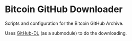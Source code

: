 # Bitcoin GitHub Downloader

Scripts and configuration for the Bitcoin GitHub Archive.

Uses [GitHub-DL](https://github.com/achow101/github-dl/) (as a submodule) to do the downloading.
